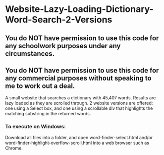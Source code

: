 # Website-Lazy-Loading-Dictionary-Word-Search-2-Versions

## You do NOT have permission to use this code for any schoolwork purposes under any circumstances. 

## You do NOT have permission to use this code for any commercial purposes without speaking to me to work out a deal.

A small website that searches a dictionary with 45,407 words. Results are lazy loaded as they are scrolled through. 2 website versions are offered: one using a Select box, and one using a scrollable div that highlights the matching substring in the returned words.

### To execute on Windows:

Download all files into a folder, and open word-finder-select.html and/or word-finder-highlight-overflow-scroll.html into a web browser such as Chrome.
